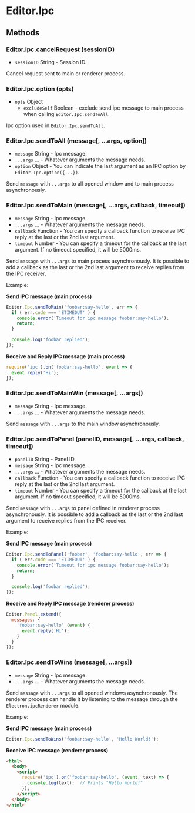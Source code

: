 # Editor.Ipc

## Methods

### Editor.Ipc.cancelRequest (sessionID)

 - `sessionID` String - Session ID.

Cancel request sent to main or renderer process.

### Editor.Ipc.option (opts)

 - `opts` Object
   - `excludeSelf` Boolean - exclude send ipc message to main process when calling `Editor.Ipc.sendToAll`.

Ipc option used in `Editor.Ipc.sendToAll`.

### Editor.Ipc.sendToAll (message[, ...args, option])

 - `message` String - Ipc message.
 - `...args` ... - Whatever arguments the message needs.
 - `option` Object - You can indicate the last argument as an IPC option by `Editor.Ipc.option({...})`.

Send `message` with `...args` to all opened window and to main process asynchronously.

### Editor.Ipc.sendToMain (message[, ...args, callback, timeout])

 - `message` String - Ipc message.
 - `...args` ... - Whatever arguments the message needs.
 - `callback` Function - You can specify a callback function to receive IPC reply at the last or the 2nd last argument.
 - `timeout` Number - You can specify a timeout for the callback at the last argument. If no timeout specified, it will be 5000ms.

Send `message` with `...args` to main process asynchronously. It is possible to add a callback as the last or the 2nd last argument to receive replies from the IPC receiver.

Example:

**Send IPC message (main process)**

```js
Editor.Ipc.sendToMain('foobar:say-hello', err => {
  if ( err.code === 'ETIMEOUT' ) {
    console.error('Timeout for ipc message foobar:say-hello');
    return;
  }

  console.log('foobar replied');
});
```

**Receive and Reply IPC message (main process)**

```js
require('ipc').on('foobar:say-hello', event => {
  event.reply('Hi');
});
```

### Editor.Ipc.sendToMainWin (message[, ...args])

 - `message` String - Ipc message.
 - `...args` ... - Whatever arguments the message needs.

 Send `message` with `...args` to the main window asynchronously.

### Editor.Ipc.sendToPanel (panelID, message[, ...args, callback, timeout])

 - `panelID` String - Panel ID.
 - `message` String - Ipc message.
 - `...args` ... - Whatever arguments the message needs.
 - `callback` Function - You can specify a callback function to receive IPC reply at the last or the 2nd last argument.
 - `timeout` Number - You can specify a timeout for the callback at the last argument. If no timeout specified, it will be 5000ms.

Send `message` with `...args` to panel defined in renderer process asynchronously. It is possible to add a callback as the last or the 2nd last argument to receive replies from the IPC receiver.

Example:

**Send IPC message (main process)**

```js
Editor.Ipc.sendToPanel('foobar', 'foobar:say-hello', err => {
  if ( err.code === 'ETIMEOUT' ) {
    console.error('Timeout for ipc message foobar:say-hello');
    return;
  }

  console.log('foobar replied');
});
```

**Receive and Reply IPC message (renderer process)**

```js
Editor.Panel.extend({
  messages: {
    'foobar:say-hello' (event) {
      event.reply('Hi');
    }
  }
});
```

### Editor.Ipc.sendToWins (message[, ...args])

 - `message` String - Ipc message.
 - `...args` ... - Whatever arguments the message needs.

Send `message` with `...args` to all opened windows asynchronously. The renderer process can handle it by listening to the message through the `Electron.ipcRenderer` module.

Example:

**Send IPC message (main process)**

```js
Editor.Ipc.sendToWins('foobar:say-hello', 'Hello World!');
```

**Receive IPC message (renderer process)**

```html
<html>
  <body>
    <script>
      require('ipc').on('foobar:say-hello', (event, text) => {
        console.log(text);  // Prints "Hello World!"
      });
    </script>
  </body>
</html>
```

